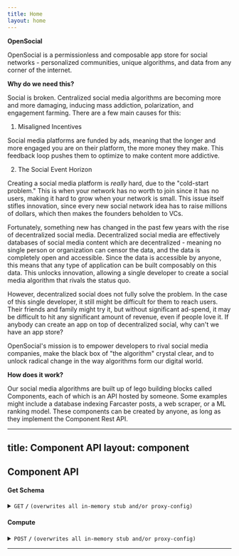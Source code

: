 ```yaml
---
title: Home
layout: home
---
```


**OpenSocial**

OpenSocial is a permissionless and composable app store for social networks - personalized communities, unique algorithms, and data from any corner of the internet.

**Why do we need this?**

Social is broken. Centralized social media algorithms are becoming more and more damaging, inducing mass addiction, polarization, and engagement farming. There are a few main causes for this:

1. Misaligned Incentives

Social media platforms are funded by ads, meaning that the longer and more engaged you are on their platform, the more money they make. This feedback loop pushes them to optimize to make content more addictive. 

2. The Social Event Horizon

Creating a social media platform is *really* hard, due to the "cold-start problem." This is when your network has no worth to join since it has no users, making it hard to grow when your network is small. This issue itself stifles innovation, since every new social network idea has to raise millions of dollars, which then makes the founders beholden to VCs.

Fortunately, something new has changed in the past few years with the rise of decentralized social media. Decentralized social media are effectively databases of social media content which are decentralized - meaning no single person or organization can censor the data, and the data is completely open and accessible. Since the data is accessible by anyone, this means that any type of application can be built composably on this data. This unlocks innovation, allowing a single developer to create a social media algorithm that rivals the status quo.

However, decentralized social does not fully solve the problem. In the case of this single developer, it still might be difficult for them to reach users. Their friends and family might try it, but without significant ad-spend, it may be difficult to hit any significant amount of revenue, even if people love it.  If anybody can create an app on top of decentralized social, why can't we have an app store?

OpenSocial's mission is to empower developers to rival social media companies, make the black box of "the algorithm" crystal clear, and to unlock radical change in the way algorithms form our digital world.

**How does it work?**

Our social media algorithms are built up of lego building blocks called Components, each of which is an API hosted by someone. Some examples might include a database indexing Farcaster posts, a web scraper, or a ML ranking model. These components can be created by anyone, as long as they implement the Component Rest API.

---
title: Component API
layout: component
---

## Component API

#### Get Schema

<details>
 <summary><code>GET</code> <code><b>/</b></code> <code>(overwrites all in-memory stub and/or proxy-config)</code></summary>

##### Parameters

> | name      |  type     | data type               | description                                                           |
> |-----------|-----------|-------------------------|-----------------------------------------------------------------------|
> | None      |  required | object (JSON or YAML)   | N/A  |


##### Responses

> | http code     | content-type                      | response                                                            |
> |---------------|-----------------------------------|---------------------------------------------------------------------|
> | `201`         | `text/plain;charset=UTF-8`        | `Configuration created successfully`                                |
> | `400`         | `application/json`                | `{"code":"400","message":"Bad Request"}`                            |
> | `405`         | `text/html;charset=utf-8`         | None                                                                |

##### Example cURL

> ```javascript
>  curl -X POST -H "Content-Type: application/json" --data @post.json http://localhost:8889/
> ```

</details>

#### Compute

<details>
 <summary><code>POST</code> <code><b>/</b></code> <code>(overwrites all in-memory stub and/or proxy-config)</code></summary>

##### Parameters

> | name      |  type     | data type               | description                                                           |
> |-----------|-----------|-------------------------|-----------------------------------------------------------------------|
> | None      |  required | object (JSON or YAML)   | N/A  |


##### Responses

> | http code     | content-type                      | response                                                            |
> |---------------|-----------------------------------|---------------------------------------------------------------------|
> | `201`         | `text/plain;charset=UTF-8`        | `Configuration created successfully`                                |
> | `400`         | `application/json`                | `{"code":"400","message":"Bad Request"}`                            |
> | `405`         | `text/html;charset=utf-8`         | None                                                                |

##### Example cURL

> ```javascript
>  curl -X POST -H "Content-Type: application/json" --data @post.json http://localhost:8889/
> ```

</details>

----

[^1]: [It can take up to 10 minutes for changes to your site to publish after you push the changes to GitHub](https://docs.github.com/en/pages/setting-up-a-github-pages-site-with-jekyll/creating-a-github-pages-site-with-jekyll#creating-your-site).

[Just the Docs]: https://just-the-docs.github.io/just-the-docs/
[GitHub Pages]: https://docs.github.com/en/pages
[README]: https://github.com/just-the-docs/just-the-docs-template/blob/main/README.md
[Jekyll]: https://jekyllrb.com
[GitHub Pages / Actions workflow]: https://github.blog/changelog/2022-07-27-github-pages-custom-github-actions-workflows-beta/
[use this template]: https://github.com/just-the-docs/just-the-docs-template/generate
